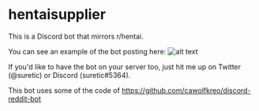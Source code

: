 # hentaisupplier

This is a Discord bot that mirrors r/hentai.

You can see an example of the bot posting here:
![alt text](https://i.imgur.com/eVTTpuZ.png)

If you'd like to have the bot on your server too, just hit me up on Twitter (@suretic) or Discord (suretic#5364).

This bot uses some of the code of https://github.com/cawolfkreo/discord-reddit-bot
